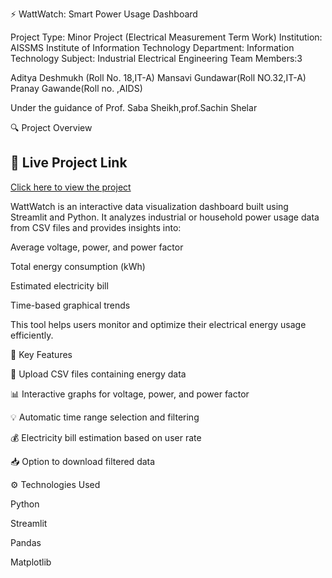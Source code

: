 ⚡ WattWatch: Smart Power Usage Dashboard

Project Type: Minor Project (Electrical Measurement Term Work)
Institution: AISSMS Institute of Information Technology
Department: Information Technology
Subject: Industrial Electrical Engineering
Team Members:3

Aditya Deshmukh (Roll No. 18,IT-A)
Mansavi Gundawar(Roll NO.32,IT-A)
Pranay Gawande(Roll no.  ,AIDS)

Under the guidance of Prof. Saba Sheikh,prof.Sachin Shelar


🔍 Project Overview

## 🔗 Live Project Link
[Click here to view the project](https://electrical-minor-b7n3g2ewjrbmqhwzmofkmd.streamlit.app/)

WattWatch is an interactive data visualization dashboard built using Streamlit and Python.
It analyzes industrial or household power usage data from CSV files and provides insights into:

Average voltage, power, and power factor

Total energy consumption (kWh)

Estimated electricity bill

Time-based graphical trends

This tool helps users monitor and optimize their electrical energy usage efficiently.



🧠 Key Features

📂 Upload CSV files containing energy data

📊 Interactive graphs for voltage, power, and power factor

💡 Automatic time range selection and filtering

💰 Electricity bill estimation based on user rate

📥 Option to download filtered data



⚙️ Technologies Used

Python

Streamlit

Pandas

Matplotlib


